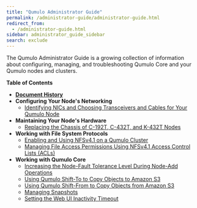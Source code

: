 ```yaml
---
title: "Qumulo Administrator Guide"
permalink: /administrator-guide/administrator-guide.html
redirect_from:
  - /administrator-guide.html
sidebar: administrator_guide_sidebar
search: exclude
---
```


The Qumulo Administrator Guide is a growing collection of information about configuring, managing, and troubleshooting Qumulo Core and your Qumulo nodes and clusters.

**Table of Contents**
* **[Document History](document-history.md)**
* **Configuring Your Node's Networking**
  * [Identifying NICs and Choosing Transceivers and Cables for Your Qumulo Node](networking/nics-transceivers-cables.md)
* **Maintaining Your Node's Hardware**
  * [Replacing the Chassis of C-192T, C-432T, and K-432T Nodes](maintaining-hardware/c-192t-c-432t-k-432t-chassis-replacement.md)
* **Working with File System Protocols**
  * [Enabling and Using NFSv4.1 on a Qumulo Cluster](protocols/nfsv4.1-enabling-using.md)
  * [Managing File Access Permissions Using NFSv4.1 Access Control Lists (ACLs)](protocols/nfsv4.1-auth-sys-acls.md)
* **Working with Qumulo Core**
  * [Increasing the Node-Fault Tolerance Level During Node-Add Operations](qumulo-core/node-fault-tolerance.md)
  * [Using Qumulo Shift-To to Copy Objects to Amazon S3](qumulo-core/shift-to-s3.md)
  * [Using Qumulo Shift-From to Copy Objects from Amazon S3](qumulo-core/shift-from-s3.md)
  * [Managing Snapshots](qumulo-core/managing-snapshots.md)
  * [Setting the Web UI Inactivity Timeout](qumulo-core/web-ui-inactivity-timeout.md)
